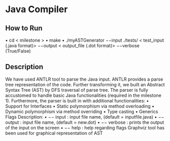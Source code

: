# Java Compiler
## How to Run
• cd < milestone >
• make
• ./myASTGenerator −−input ./tests/ < test_input (.java format)> −−output < output_file
(.dot format)> −−verbose (True/False)

## Description
We have used ANTLR tool to parse the Java input. ANTLR provides a parse tree representation
of the code. Further transforming it, we built an Abstract Syntax Tree (AST) by DFS traversal of
parse tree.
The parser is fully accustomed to handle basic Java functionalities (required in the milestone
1). Furthermore, the parser is built in with additional functionalities:
• Support for Interfaces
• Static polymorphism via method overloading
• Dynamic polymorphism via method overriding
• Type casting
• Generics
Flags Description:
• −− input : input file name, (default = inputfile.java)
• −− output : input file name, (default = new.dot)
• −− verbose : prints the output of the input on the screen
• −− help : help regarding flags
Graphviz tool has been used for graphical representation of AST
